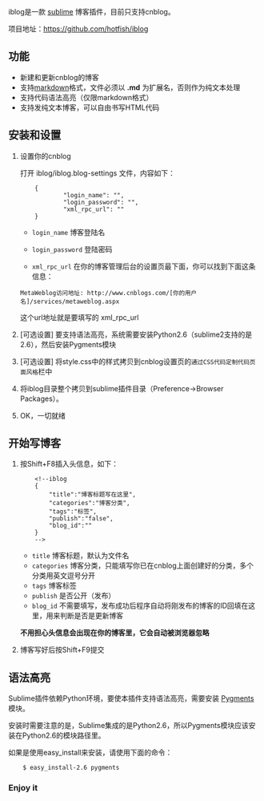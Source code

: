 iblog是一款 [sublime](http://www.sublimetext.com/ "一款很酷的快平台免费文本编辑器") 博客插件，目前只支持cnblog。

项目地址：<https://github.com/hotfish/iblog>

功能
---------

* 新建和更新cnblog的博客
* 支持[markdown](http://wowubuntu.com/markdown/)格式，文件必须以 **.md** 为扩展名，否则作为纯文本处理
* 支持代码语法高亮（仅限markdown格式）
* 支持发纯文本博客，可以自由书写HTML代码

安装和设置
----------

1.  设置你的cnblog

    打开 iblog/iblog.blog-settings 文件，内容如下：

            {
            		"login_name": "",
            		"login_password": "",
            		"xml_rpc_url": ""
            }

    * `login_name` 博客登陆名

    * `login_password` 登陆密码

    * `xml_rpc_url` 在你的博客管理后台的设置页最下面，你可以找到下面这条信息：

    `MetaWeblog访问地址: http://www.cnblogs.com/[你的用户名]/services/metaweblog.aspx`

    这个url地址就是要填写的 xml_rpc_url

2. [可选设置] 要支持语法高亮，系统需要安装Python2.6（sublime2支持的是2.6），然后安装Pygments模块
3. [可选设置] 将style.css中的样式拷贝到cnblog设置页的`通过CSS代码定制代码页面风格`栏中
4. 将iblog目录整个拷贝到sublime插件目录（Preference->Browser Packages）。
5. OK，一切就绪


开始写博客
----------

1.  按Shift+F8插入头信息，如下：

            <!--iblog
            {
              	"title":"博客标题写在这里",
              	"categories":"博客分类",
              	"tags":"标签",
              	"publish":"false",
              	"blog_id":""
            }
            -->

    * `title` 博客标题，默认为文件名
    * `categories` 博客分类，只能填写你已在cnblog上面创建好的分类，多个分类用英文逗号分开
    * `tags` 博客标签
    * `publish` 是否公开（发布）
    * `blog_id` 不需要填写，发布成功后程序自动将刚发布的博客的ID回填在这里，用来判断是否是更新博客

    **不用担心头信息会出现在你的博客里，它会自动被浏览器忽略**

2.  博客写好后按Shift+F9提交	


语法高亮
----------
Sublime插件依赖Python环境，要使本插件支持语法高亮，需要安装 [Pygments](http://pygments.org/ "Python语法高亮模块") 模块。

安装时需要注意的是，Sublime集成的是Python2.6，所以Pygments模块应该安装在Python2.6的模块路径里。

如果是使用easy_install来安装，请使用下面的命令：

        $ easy_install-2.6 pygments


### Enjoy it ###








